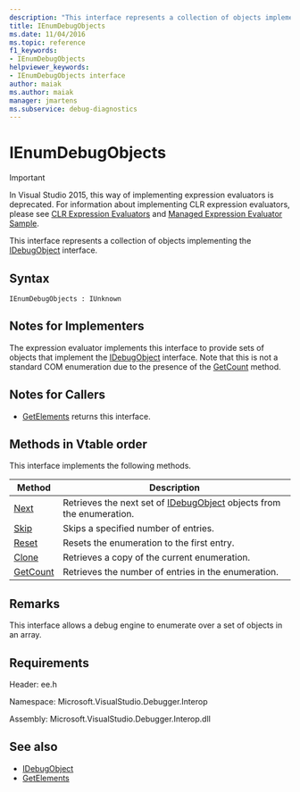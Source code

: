 ```yaml
---
description: "This interface represents a collection of objects implementing the IDebugObject interface."
title: IEnumDebugObjects
ms.date: 11/04/2016
ms.topic: reference
f1_keywords:
- IEnumDebugObjects
helpviewer_keywords:
- IEnumDebugObjects interface
author: maiak
ms.author: maiak
manager: jmartens
ms.subservice: debug-diagnostics
---
```

# IEnumDebugObjects

> [!IMPORTANT]
> In Visual Studio 2015, this way of implementing expression evaluators is deprecated. For information about implementing CLR expression evaluators, please see [CLR Expression Evaluators](https://github.com/Microsoft/ConcordExtensibilitySamples/wiki/CLR-Expression-Evaluators) and [Managed Expression Evaluator Sample](https://github.com/Microsoft/ConcordExtensibilitySamples/wiki/Managed-Expression-Evaluator-Sample).

 This interface represents a collection of objects implementing the [IDebugObject](../../../extensibility/debugger/reference/idebugobject.md) interface.

## Syntax

```
IEnumDebugObjects : IUnknown
```

## Notes for Implementers
 The expression evaluator implements this interface to provide sets of objects that implement the [IDebugObject](../../../extensibility/debugger/reference/idebugobject.md) interface. Note that this is not a standard COM enumeration due to the presence of the [GetCount](../../../extensibility/debugger/reference/ienumdebugobjects-getcount.md) method.

## Notes for Callers
- [GetElements](../../../extensibility/debugger/reference/idebugarrayobject-getelements.md) returns this interface.

## Methods in Vtable order
 This interface implements the following methods.

|Method|Description|
|------------|-----------------|
|[Next](../../../extensibility/debugger/reference/ienumdebugobjects-next.md)|Retrieves the next set of [IDebugObject](../../../extensibility/debugger/reference/idebugobject.md) objects from the enumeration.|
|[Skip](../../../extensibility/debugger/reference/ienumdebugobjects-skip.md)|Skips a specified number of entries.|
|[Reset](../../../extensibility/debugger/reference/ienumdebugobjects-reset.md)|Resets the enumeration to the first entry.|
|[Clone](../../../extensibility/debugger/reference/ienumdebugobjects-clone.md)|Retrieves a copy of the current enumeration.|
|[GetCount](../../../extensibility/debugger/reference/ienumdebugobjects-getcount.md)|Retrieves the number of entries in the enumeration.|

## Remarks
 This interface allows a debug engine to enumerate over a set of objects in an array.

## Requirements
 Header: ee.h

 Namespace: Microsoft.VisualStudio.Debugger.Interop

 Assembly: Microsoft.VisualStudio.Debugger.Interop.dll

## See also
- [IDebugObject](../../../extensibility/debugger/reference/idebugobject.md)
- [GetElements](../../../extensibility/debugger/reference/idebugarrayobject-getelements.md)
